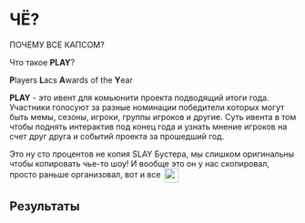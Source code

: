 # ЧЁ?
ПОЧЕМУ ВСЕ КАПСОМ? 

Что такое **PLAY**? 

**P**layers **L**acs **A**wards of the **Y**ear <br/>

**PLAY** - это ивент для комьюнити проекта подводящий итоги года. Участники голосуют за разные номинации победители которых могут быть мемы, сезоны, игроки, группы игроков и другие. Суть ивента в том чтобы поднять интерактив под конец года и узнать мнение игроков на счет друг друга и событий проекта за прошедший год. 

Это ну сто процентов не копия SLAY Бустера, мы слишком оригинальны чтобы копировать чье-то шоу! И вообще это он у нас скопировал, просто раньше организовал, вот и все <img src="/WIKI/Play/Che/0_oEMOJI.webp" style="display: inline; margin: 0 2px; vertical-align: middle;  width: 25px; height: auto;" />


## Результаты
<Links :items="[
    { 
        name: 'PLAY 2023', 
        link: 'play23', 
        image: '/WIKI/Play/Che/play2023logo.png'
    },
    { 
        name: 'PLAY 2024', 
        link: 'play24', 
        image: '/WIKI/Play/Che/play2024logo.png' 
    },
  ]"
/>